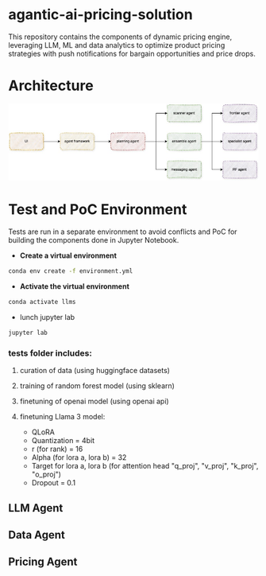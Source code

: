 # agantic-ai-pricing-solution
This repository contains the components of dynamic pricing engine, leveraging LLM, ML and data analytics to optimize product pricing strategies with push notifications for bargain opportunities and price drops.

# Architecture

![Architecture](images/architecture.jpg)

# Test and PoC Environment

Tests are run in a separate environment to avoid conflicts and PoC for building the components done in Jupyter Notebook.

- **Create a virtual environment**

```bash
conda env create -f environment.yml 
```


- **Activate the virtual environment**

```bash
conda activate llms
```

- lunch jupyter lab

```bash
jupyter lab
```
### tests folder includes:

1. curation of data (using huggingface datasets)

2. training of random forest model (using sklearn)

3. finetuning of openai model (using openai api)

4. finetuning Llama 3 model:
    - QLoRA
    - Quantization = 4bit
    - r (for rank) = 16
    - Alpha (for lora a, lora b) = 32
    - Target for lora a, lora b (for attention head "q_proj", "v_proj", "k_proj", "o_proj")
    - Dropout = 0.1



## LLM Agent

## Data Agent

## Pricing Agent